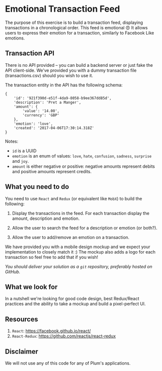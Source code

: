 Emotional Transaction Feed
==========================

The purpose of this exercise is to build a transaction feed, displaying transactions in
a chronological order. This feed is emotional 😍 It allows users to express their emotion
for a transaction, similarly to Facebook Like emotions.

Transaction API
---------------

There is no API provided – you can build a backend server or just fake the API client-side.
We've provided you with a dummy transaction file (transactions.csv) should you wish to use it.

The transaction entity in the API has the following schema:

```
{
    'id': '921f390d-e51f-4da9-8058-b9ee367dd85d',
    'description': 'Pret a Manger',
    'amount': {
        'value': '14.00',
        'currency': 'GBP'
    },
    'emotion': 'love',
    'created': '2017-04-06T17:30:14.318Z'
}
```

Notes:
  * `id` is a UUID
  * `emotion` is an enum of values: `love`, `hate`, `confusion`, `sadness`, `surprise` and `joy`.
  * `amount` is either negative or positive: negative amounts represent debits and positive amounts represent credits.

What you need to do
-------------------

You need to use `React` and `Redux` (or equivalent like `MobX`) to build the following:

1. Display the transactions in the feed. For each transaction display the amount,
description and emotion.

2. Allow the user to search the feed for a description or emotion (or both?).

3. Allow the user to add/remove an emotion on a transaction.

We have provided you with a mobile design mockup and we expect your implementation
to closely match it :) The mockup also adds a logo for each transaction so feel free to
add that if you wish!

*You should deliver your solution as a `git` repository, preferably hosted on GitHub.*

What we look for
----------------

In a nutshell we're looking for good code design, best Redux/React practices and the
ability to take a mockup and build a pixel-perfect UI.

Resources
---------

1. `React`: https://facebook.github.io/react/
2. `React-Redux`: https://github.com/reactjs/react-redux

Disclaimer
----------

We will not use any of this code for any of Plum's applications.
